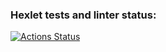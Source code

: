 ### Hexlet tests and linter status:
[![Actions Status](https://github.com/DennisHallEst/data-analytics-project-92/actions/workflows/hexlet-check.yml/badge.svg)](https://github.com/DennisHallEst/data-analytics-project-92/actions)